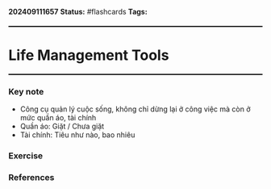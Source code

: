 **202409111657**
**Status:** #flashcards 
**Tags:** 
<hr style="border: none; height: 2px; background-color: #000000; margin: 20px 0;">

# Life Management Tools
<hr style="border: none; height: 2px; background-color: #000000; margin: 20px 0;">

### Key note
- Công cụ quản lý cuộc sống, không chỉ dừng lại ở công việc mà còn ở mức quần áo, tài chính 
- Quần áo: Giặt / Chưa giặt
- Tài chính: Tiêu như nào, bao nhiêu
### Exercise


### References


